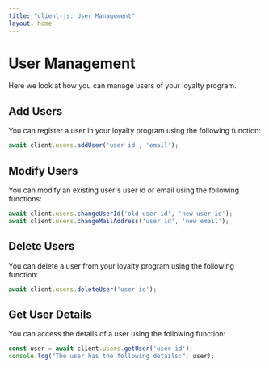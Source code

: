 ```yaml
---
title: "client-js: User Management"
layout: home
---
```


# User Management

Here we look at how you can manage users of your loyalty program.

## Add Users

You can register a user in your loyalty program using the following function:

```typescript
await client.users.addUser('user id', 'email');
```

## Modify Users

You can modify an existing user's user id or email using the following functions:

```typescript
await client.users.changeUserId('old user id', 'new user id');
await client.users.changeMailAddress('user id', 'new email');
```

## Delete Users

You can delete a user from your loyalty program using the following function:

```typescript
await client.users.deleteUser('user id');
```

## Get User Details

You can access the details of a user using the following function:

```typescript
const user = await client.users.getUser('user id');
console.log("The user has the following details:", user);
```